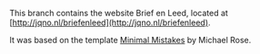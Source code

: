 This branch contains the website Brief en Leed, located at [http://jqno.nl/briefenleed](http://jqno.nl/briefenleed).

It was based on the template [Minimal Mistakes](https://mmistakes.github.io/minimal-mistakes/) by Michael Rose.

